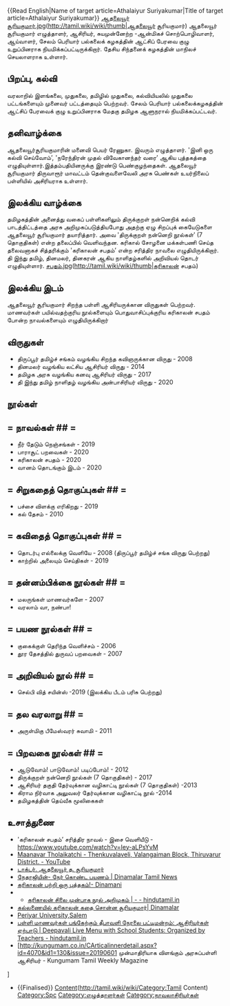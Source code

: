 {{Read English|Name of target article=Athalaiyur Suriyakumar|Title of target article=Athalaiyur Suriyakumar}}
[ஆதலையூர் சூரியகுமார்.jpg](File:எழுத்தாளர்)(http://tamil.wiki/wiki/thumb|ஆதலையூர் சூரியகுமார்)
ஆதலையூர் சூரியகுமார் எழுத்தாளர், ஆசிரியர், சுயமுன்னேற்ற -ஆன்மிகச் சொற்பொழிவாளர், ஆய்வாளர், சேலம் பெரியார் பல்கலைக் கழகத்தின் ஆட்சிப் பேரவை குழு உறுப்பினராக நியமிக்கப்பட்டிருக்கிறார். தேசிய சிந்தனைக் கழகத்தின் மாநிலச் செயலாளராக உள்ளார். 
## பிறப்பு, கல்வி
வரலாறில் இளங்கலை, முதுகலை, தமிழில் முதுகலை, கல்வியியலில் முதுகலை பட்டங்களையும் முனைவர் பட்டத்தையும் பெற்றவர். சேலம் பெரியார் பல்கலைக்கழகத்தின் ஆட்சிப் பேரவைக் குழு உறுப்பினராக மேதகு தமிழக ஆளுநரால் நியமிக்கப்பட்டவர். 
## தனிவாழ்க்கை
ஆதலையூர்சூரியகுமாரின் மனைவி பெயர் ரேணுகா. இவரும் எழுத்தாளர். 'இனி ஒரு கல்வி செய்வோம்’, 'நரேந்திரன் முதல் விவேகானந்தர் வரை’ ஆகிய புத்தகத்தை எழுதியுள்ளார்.இத்தம்பதியினருக்கு இரண்டு பெண்குழந்தைகள். ஆதலையூர் சூரியகுமார் திருவாரூர் மாவட்டம் தென்குவளைவேலி அரசு பெண்கள் உயர்நிலைப் பள்ளியில் அசிரியராக உள்ளார். 
## இலக்கிய வாழ்க்கை
தமிழகத்தின் அனைத்து வகைப் பள்ளிகளிலும் திருக்குறள் நன்னெறிக் கல்வி பாடத்திட்டத்தை அரசு அறிமுகப்படுத்தியபோது அதற்கு ஏழு சிறப்புக் கையேடுகளை ஆதலையூர் சூரியகுமார் தயாரித்தார். அவை 'திருக்குறள் நன்னெறி நூல்கள்’ (7 தொகுதிகள்) என்ற தலைப்பில் வெளிவந்தன. கரிகால் சோழனை மக்கள்பணி செய்த தலைவனாகச் சித்தரிக்கும் 'கரிகாலன் சபதம்’ என்ற சரித்திர நாவலை எழுதியிருக்கிறார். தி இந்து தமிழ், தினமலர், தினகரன் ஆகிய நாளிதழ்களில் அறிவியல் தொடர் எழுதியுள்ளார். 
[சபதம்.jpg](File:கரிகாலன்)(http://tamil.wiki/wiki/thumb|கரிகாலன் சபதம்)
## இலக்கிய இடம்
ஆதலையூர் சூரியகுமார் சிறந்த பள்ளி ஆசிரியருக்கான விருதுகள் பெற்றவர். மாணவர்கள் பயில்வதற்குரிய நூல்களையும் பொதுவாசிப்புக்குரிய கரிகாலன் சபதம் போன்ற நாவல்களையும் எழுதியிருக்கிறார்
## விருதுகள்
* திருப்பூர் தமிழ்ச் சங்கம் வழங்கிய சிறந்த கவிஞருக்கான விருது - 2008
* தினமலர் வழங்கிய லட்சிய ஆசிரியர் விருது - 2014
* தமிழக அரசு வழங்கிய கனவு ஆசிரியர் விருது - 2017
* தி இந்து தமிழ் நாளிதழ் வழங்கிய அன்பாசிரியர் விருது - 2020
## நூல்கள்
## = நாவல்கள் ## =
* நீர் தேடும் நெஞ்சங்கள் - 2019
* பாராசூட் பறவைகள் - 2020
* கரிகாலன் சபதம் - 2020
* வானம் தொடங்கும் இடம் - 2020
## = சிறுகதைத் தொகுப்புகள் ## =
* பச்சை விளக்கு எரிகிறது - 2019
* கல் தேசம் - 2010
## = கவிதைத் தொகுப்புகள் ## =
* தொடர்பு எல்லைக்கு வெளியே - 2008 (திருப்பூர் தமிழ்ச் சங்க விருது பெற்றது)
* காற்றில் அலையும் செய்திகள் - 2019
## = தன்னம்பிக்கை நூல்கள் ## =
* மலருங்கள் மாணவர்களே - 2007
* வரலாம் வா, நண்பா!
## = பயண நூல்கள் ## =
* குகைக்குள் தெரிந்த வெளிச்சம் - 2006
* தூர தேசத்தில் துருவப் பறவைகள் - 2007
## = அறிவியல் நூல் ## =
* செல்பி வித் சயின்ஸ் -2019 (இலக்கிய பீடம் பரிசு பெற்றது)
## = தல வரலாறு ## =
* அருள்மிகு பீமேஸ்வரர் சுவாமி - 2011
## = பிறவகை நூல்கள் ## =
* ஆடுவோம்! பாடுவோம்! படிப்போம்! - 2012
* திருக்குறள் நன்னெறி நூல்கள் (7 தொகுதிகள்) - 2017
* ஆசிரியர் தகுதி தேர்வுக்கான வழிகாட்டி நூல்கள் (7 தொகுதிகள்) -2013
* கிராம நிர்வாக அலுவலர் தேர்வுக்கான வழிகாட்டி நூல் -2014
* தமிழகத்தின் தெய்வீக மூலிகைகள்
## உசாத்துணை
* 'கரிகாலன் சபதம்’ சரித்திர நாவல் - இசை வெளியீடு - https://www.youtube.com/watch?v=Iey-aLPsYvM 
* [Maanavar Tholaikatchi - Thenkuvalaveli, Valangaiman Block, Thiruvarur District. - YouTube](https://www.youtube.com/watch?v=fLvwarBPhoQ&list=PLZuhtqa5If9YUTZlDD7GTXLXAES5gwlIG)
* [டாக்டர். ஆதலையூர் த. சூரியகுமார்](http://dvisit.in/suriyakumar.html)
* [நேதாஜியின்- நேர் கொண்ட பயணம் | Dinamalar Tamil News](https://m.dinamalar.com/detail.php?id=2868137)
* [கரிகாலன் பற்றி ஒரு புத்தகம்!- Dinamani](https://www.dinamani.com/weekly-supplements/dinamani-kondattam/2020/dec/13/a-book-about-karikalan-3522487.html)
* * [கரிகாலன் சிலை முன்பாக நூல் அறிமுகம் | - - hindutamil.in](https://www.hindutamil.in/news/tamilnadu/594738--1.html)
* [கல்லணையில் கரிகாலன் கதை சொன்ன சூரியகுமார்| Dinamalar](https://www.dinamalar.com/news_detail.asp?id=2621685)
* [Periyar University,Salem](https://www.periyaruniversity.ac.in/Senate.php)
* [பள்ளி மாணவர்கள் பங்கேற்கும் தீபாவளி நேரலை பட்டிமன்றம்: ஆசிரியர்கள் ஏற்பாடு | Deepavali Live Menu with School Students: Organized by Teachers - hindutamil.in](https://www.hindutamil.in/news/vetrikodi/news/600380-deepavali-live-menu-with-school-students-organized-by-teachers-2.html)
* [http://kungumam.co.in/CArticalinnerdetail.aspx?id=4070&id1=130&issue=20190601 
முன்மாதிரியாக விளங்கும் அரசுப்பள்ளி ஆசிரியர் - Kungumam Tamil Weekly Magazine

]
* {{Finalised}}
[Content](Category:Tamil)(http://tamil.wiki/wiki/Category:Tamil Content)
[Category:Spc](http://tamil.wiki/wiki/Category:Spc)
[Category:எழுத்தாளர்கள்](http://tamil.wiki/wiki/Category:எழுத்தாளர்கள்)
[Category:நாவலாசிரியர்கள்](http://tamil.wiki/wiki/Category:நாவலாசிரியர்கள்)